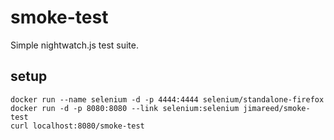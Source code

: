 # smoke-test

Simple nightwatch.js test suite.  

## setup

```
docker run --name selenium -d -p 4444:4444 selenium/standalone-firefox
docker run -d -p 8080:8080 --link selenium:selenium jimareed/smoke-test
curl localhost:8080/smoke-test
```